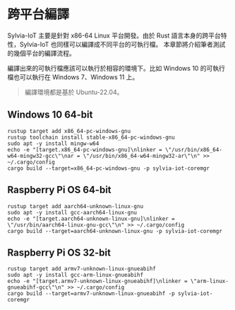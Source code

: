 # 跨平台編譯

Sylvia-IoT 主要是針對 x86-64 Linux 平台開發。由於 Rust 語言本身的跨平台特性，Sylvia-IoT 也同樣可以編譯成不同平台的可執行檔。
本章節將介紹筆者測試的幾個平台的編譯流程。

編譯出來的可執行檔應該可以執行於相容的環境下。比如 Windows 10 的可執行檔也可以執行在 Windows 7、Windows 11 上。

> 編譯環境都是基於 Ubuntu-22.04。

## Windows 10 64-bit

```shell
rustup target add x86_64-pc-windows-gnu
rustup toolchain install stable-x86_64-pc-windows-gnu
sudo apt -y install mingw-w64
echo -e "[target.x86_64-pc-windows-gnu]\nlinker = \"/usr/bin/x86_64-w64-mingw32-gcc\"\nar = \"/usr/bin/x86_64-w64-mingw32-ar\"\n" >> ~/.cargo/config
cargo build --target=x86_64-pc-windows-gnu -p sylvia-iot-coremgr
```

## Raspberry Pi OS 64-bit

```shell
rustup target add aarch64-unknown-linux-gnu
sudo apt -y install gcc-aarch64-linux-gnu
echo -e "[target.aarch64-unknown-linux-gnu]\nlinker = \"/usr/bin/aarch64-linux-gnu-gcc\"\n" >> ~/.cargo/config
cargo build --target=aarch64-unknown-linux-gnu -p sylvia-iot-coremgr
```

## Raspberry Pi OS 32-bit

```shell
rustup target add armv7-unknown-linux-gnueabihf
sudo apt -y install gcc-arm-linux-gnueabihf
echo -e "[target.armv7-unknown-linux-gnueabihf]\nlinker = \"arm-linux-gnueabihf-gcc\"\n" >> ~/.cargo/config
cargo build --target=armv7-unknown-linux-gnueabihf -p sylvia-iot-coremgr
```
